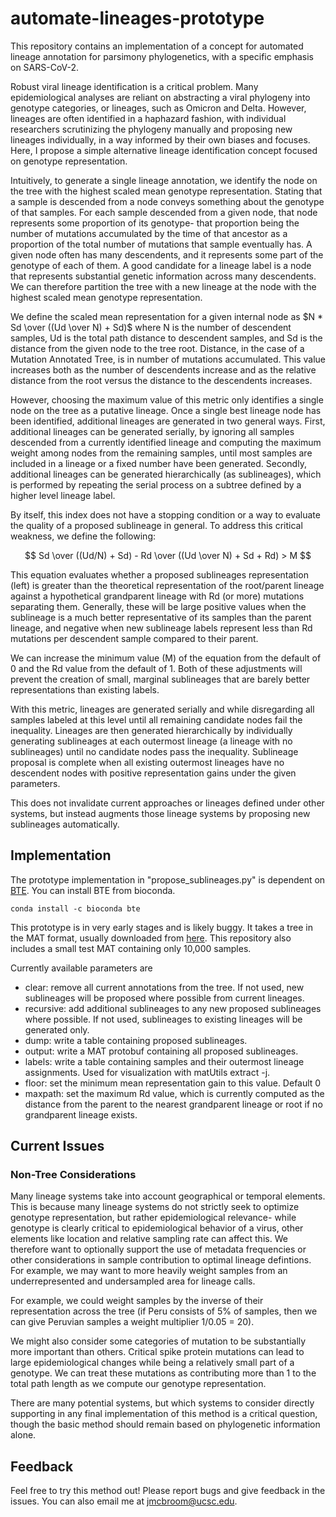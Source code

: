 # automate-lineages-prototype

This repository contains an implementation of a concept for automated lineage annotation for parsimony phylogenetics, with a specific
emphasis on SARS-CoV-2. 

Robust viral lineage identification is a critical problem. Many epidemiological analyses are reliant on abstracting a viral phylogeny
into genotype categories, or lineages, such as Omicron and Delta. However, lineages are often identified in a haphazard fashion, with individual researchers scrutinizing the phylogeny manually and proposing new lineages individually, in a way informed by their own biases and focuses. Here, I propose a simple alternative lineage identification concept focused on genotype representation.

Intuitively, to generate a single lineage annotation, we identify
the node on the tree with the highest scaled mean genotype representation. Stating that a sample is descended from a node conveys something about the genotype of that samples. For each sample descended from a given node, that node
represents some proportion of its genotype- that proportion being the number of mutations accumulated by the time of that ancestor as a 
proportion of the total number of mutations that sample eventually has. A given node often has many descendents, and it represents some
part of the genotype of each of them. A good candidate for a lineage label is a node that represents substantial genetic information across many descendents. We can therefore partition the tree with a new lineage at the node with the highest scaled mean genotype representation.

We define the scaled mean representation for a given internal node as $N * Sd \over ((Ud \over N) + Sd)$ where N is the number of descendent samples, Ud is the total path distance to descendent samples, and Sd is the distance from the given node to the tree root. Distance, in the case of a Mutation Annotated Tree, is in number of mutations accumulated. This value increases both as the number of descendents increase and as the relative distance from the root versus the distance to the descendents increases. 

However, choosing the maximum value of this metric only identifies a single node on the tree as a putative lineage. Once a single best lineage node has been identified, additional lineages are generated in two general ways. First, additional lineages 
can be generated serially, by ignoring all samples descended from a currently identified lineage and computing the maximum weight among 
nodes from the remaining samples, until most samples are included in a lineage or a fixed number have been generated. Secondly, additional
lineages can be generated hierarchically (as sublineages), which is performed by repeating the serial process on a subtree defined by 
a higher level lineage label. 

By itself, this index does not have a stopping condition or a way to evaluate the quality of a proposed sublineage in general. To address this critical weakness, we define the following:

$$
Sd \over ((Ud/N) + Sd) - Rd \over ((Ud \over N) + Sd + Rd) > M
$$

This equation evaluates whether a proposed sublineages representation (left) is greater than the theoretical representation of the root/parent lineage against a hypothetical grandparent lineage with Rd (or more) mutations separating them. Generally, these will be large positive values when the sublineage is a much better representative of its samples than the parent lineage, and negative when new sublineage labels represent less than Rd mutations per descendent sample compared to their parent. 

We can increase the minimum value (M) of the equation from the default of 0 and the Rd value from the default of 1. Both of these adjustments will prevent the creation of small, marginal sublineages that are barely better representations than existing labels.

With this metric, lineages are generated serially and while disregarding all samples labeled at this level until all remaining candidate nodes fail the inequality. Lineages are then generated hierarchically by individually generating sublineages at each outermost lineage (a lineage with no sublineages) until no candidate nodes pass the inequality. Sublineage proposal is complete when all existing outermost lineages have no descendent nodes with positive representation gains under the given parameters.

This does not invalidate current approaches or lineages defined under other systems, but instead augments those lineage systems
by proposing new sublineages automatically. 

## Implementation

The prototype implementation in "propose_sublineages.py" is dependent on [BTE](https://github.com/jmcbroome/BTE). You can install BTE from bioconda.

```
conda install -c bioconda bte
```

This prototype is in very early stages and is likely buggy. It takes a tree in the MAT format, usually downloaded from [here](http://hgdownload.soe.ucsc.edu/goldenPath/wuhCor1/UShER_SARS-CoV-2/). This repository also includes a small test MAT containing only 
10,000 samples.

Currently available parameters are
- clear: remove all current annotations from the tree. If not used, new sublineages will be proposed where possible from current lineages.
- recursive: add additional sublineages to any new proposed sublineages where possible. If not used, sublineages to existing lineages will be generated only.
- dump: write a table containing proposed sublineages.
- output: write a MAT protobuf containing all proposed sublineages.
- labels: write a table containing samples and their outermost lineage assignments. Used for visualization with matUtils extract -j.
- floor: set the minimum mean representation gain to this value. Default 0
- maxpath: set the maximum Rd value, which is currently computed as the distance from the parent to the nearest grandparent lineage or root if no grandparent lineage exists.

## Current Issues

### Non-Tree Considerations

Many lineage systems take into account geographical or temporal elements. This is because many lineage systems do not strictly
seek to optimize genotype representation, but rather epidemiological relevance- while genotype is clearly critical to epidemiological behavior of a virus, other elements like location and relative sampling rate can affect this. We therefore want to optionally support
the use of metadata frequencies or other considerations in sample contribution to optimal lineage defintions. For example, we may want to more heavily weight samples from an underrepresented and undersampled area for lineage calls.

For example, we could weight samples by the inverse of their representation across the tree (if Peru consists of 5% of samples, then we can give Peruvian samples a weight multiplier
1/0.05 = 20). 

We might also consider some categories of mutation to be substantially more important than others. Critical spike protein mutations can lead to large epidemiological changes while being a relatively small part of a genotype. We can treat these mutations as contributing more than 1 to the total path length as we compute our genotype representation.

There are many potential systems, but which systems to consider directly supporting in any final implementation of this method is a critical question, though the basic method should remain based on phylogenetic information alone.

## Feedback

Feel free to try this method out! Please report bugs and give feedback in the issues. You can also email me at jmcbroom@ucsc.edu.